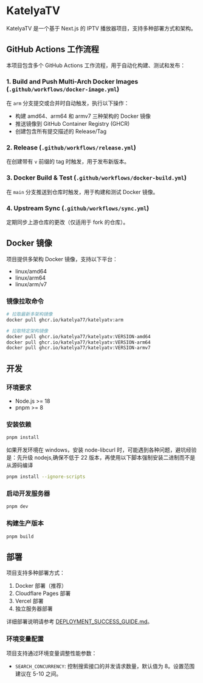 # KatelyaTV

KatelyaTV 是一个基于 Next.js 的 IPTV 播放器项目，支持多种部署方式和架构。

## GitHub Actions 工作流程

本项目包含多个 GitHub Actions 工作流程，用于自动化构建、测试和发布：

### 1. Build and Push Multi-Arch Docker Images (`.github/workflows/docker-image.yml`)

在 `arm` 分支提交或合并时自动触发，执行以下操作：

- 构建 amd64、arm64 和 armv7 三种架构的 Docker 镜像
- 推送镜像到 GitHub Container Registry (GHCR)
- 创建包含所有提交描述的 Release/Tag

### 2. Release (`.github/workflows/release.yml`)

在创建带有 `v` 前缀的 tag 时触发，用于发布新版本。

### 3. Docker Build & Test (`.github/workflows/docker-build.yml`)

在 `main` 分支推送到仓库时触发，用于构建和测试 Docker 镜像。

### 4. Upstream Sync (`.github/workflows/sync.yml`)

定期同步上游仓库的更改（仅适用于 fork 的仓库）。

## Docker 镜像

项目提供多架构 Docker 镜像，支持以下平台：

- linux/amd64
- linux/arm64
- linux/arm/v7

### 镜像拉取命令

```bash
# 拉取最新多架构镜像
docker pull ghcr.io/katelya77/katelyatv:arm

# 拉取特定架构镜像
docker pull ghcr.io/katelya77/katelyatv:VERSION-amd64
docker pull ghcr.io/katelya77/katelyatv:VERSION-arm64
docker pull ghcr.io/katelya77/katelyatv:VERSION-armv7
```

## 开发

### 环境要求

- Node.js >= 18
- pnpm >= 8

### 安装依赖

```bash
pnpm install
```

如果开发环境在 windows，安装 node-libcurl 时，可能遇到各种问题，避坑经验是：先升级 nodejs,确保不低于 22 版本，再使用以下脚本强制安装二进制而不是从源码编译

```bash
pnpm install --ignore-scripts
```

### 启动开发服务器

```bash
pnpm dev
```

### 构建生产版本

```bash
pnpm build
```

## 部署

项目支持多种部署方式：

1. Docker 部署（推荐）
2. Cloudflare Pages 部署
3. Vercel 部署
4. 独立服务器部署

详细部署说明请参考 [DEPLOYMENT_SUCCESS_GUIDE.md](DEPLOYMENT_SUCCESS_GUIDE.md)。

### 环境变量配置

项目支持通过环境变量调整性能参数：

- `SEARCH_CONCURRENCY`: 控制搜索接口的并发请求数量，默认值为 8。设置范围建议在 5-10 之间。
